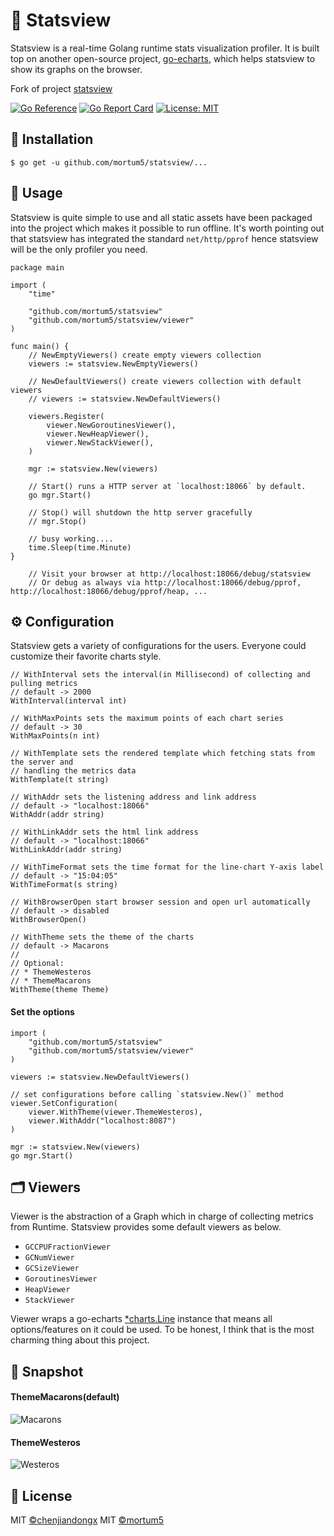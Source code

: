 # 🚀 Statsview

Statsview is a real-time Golang runtime stats visualization profiler. It is built top on another open-source project, [go-echarts](https://github.com/go-echarts/go-echarts), which helps statsview to show its graphs on the browser.

Fork of project [statsview](https://github.com/go-echarts/statsview)

[![Go Reference](https://pkg.go.dev/badge/github.com/mortum5/statsview.svg)](https://pkg.go.dev/github.com/mortum5/statsview)
[![Go Report Card](https://goreportcard.com/badge/github.com/mortum5/statsview)](https://goreportcard.com/report/github.com/mortum5/statsview)
[![License: MIT](https://img.shields.io/badge/License-MIT-blue.svg)](https://opensource.org/licenses/MIT)


## 🔰 Installation

```shell
$ go get -u github.com/mortum5/statsview/...
```

## 📝 Usage

Statsview is quite simple to use and all static assets have been packaged into the project which makes it possible to run offline. It's worth pointing out that statsview has integrated the standard `net/http/pprof` hence statsview will be the only profiler you need.

```golang
package main

import (
    "time"

    "github.com/mortum5/statsview"
	"github.com/mortum5/statsview/viewer"
)

func main() {
    // NewEmptyViewers() create empty viewers collection
	viewers := statsview.NewEmptyViewers()
    
    // NewDefaultViewers() create viewers collection with default viewers
	// viewers := statsview.NewDefaultViewers()

	viewers.Register(
		viewer.NewGoroutinesViewer(),
		viewer.NewHeapViewer(),
		viewer.NewStackViewer(),
	)

	mgr := statsview.New(viewers)

    // Start() runs a HTTP server at `localhost:18066` by default.
	go mgr.Start()

	// Stop() will shutdown the http server gracefully
	// mgr.Stop()

	// busy working....
	time.Sleep(time.Minute)
}

    // Visit your browser at http://localhost:18066/debug/statsview
    // Or debug as always via http://localhost:18066/debug/pprof, http://localhost:18066/debug/pprof/heap, ...
```

## ⚙️ Configuration

Statsview gets a variety of configurations for the users. Everyone could customize their favorite charts style.

```golang
// WithInterval sets the interval(in Millisecond) of collecting and pulling metrics
// default -> 2000
WithInterval(interval int)

// WithMaxPoints sets the maximum points of each chart series
// default -> 30
WithMaxPoints(n int)

// WithTemplate sets the rendered template which fetching stats from the server and
// handling the metrics data
WithTemplate(t string)

// WithAddr sets the listening address and link address
// default -> "localhost:18066"
WithAddr(addr string)

// WithLinkAddr sets the html link address
// default -> "localhost:18066"
WithLinkAddr(addr string)

// WithTimeFormat sets the time format for the line-chart Y-axis label
// default -> "15:04:05"
WithTimeFormat(s string)

// WithBrowserOpen start browser session and open url automatically
// default -> disabled
WithBrowserOpen()

// WithTheme sets the theme of the charts
// default -> Macarons
//
// Optional:
// * ThemeWesteros
// * ThemeMacarons
WithTheme(theme Theme)
```

#### Set the options

```golang
import (
    "github.com/mortum5/statsview"
    "github.com/mortum5/statsview/viewer"
)

viewers := statsview.NewDefaultViewers()

// set configurations before calling `statsview.New()` method
viewer.SetConfiguration(
    viewer.WithTheme(viewer.ThemeWesteros), 
    viewer.WithAddr("localhost:8087")
)

mgr := statsview.New(viewers)
go mgr.Start()
```

## 🗂 Viewers

Viewer is the abstraction of a Graph which in charge of collecting metrics from Runtime. Statsview provides some default viewers as below.

* `GCCPUFractionViewer`
* `GCNumViewer`
* `GCSizeViewer`
* `GoroutinesViewer`
* `HeapViewer`
* `StackViewer`

Viewer wraps a go-echarts [*charts.Line](https://github.com/go-echarts/go-echarts/blob/master/charts/line.go) instance that means all options/features on it could be used. To be honest, I think that is the most charming thing about this project.

## 🔖 Snapshot

#### ThemeMacarons(default)

![Macarons](https://user-images.githubusercontent.com/19553554/99491359-92d9f680-29a6-11eb-99c8-bc333cb90893.png)

#### ThemeWesteros

![Westeros](https://user-images.githubusercontent.com/19553554/99491179-42629900-29a6-11eb-852b-694662fcd3aa.png)

## 📄 License

MIT [©chenjiandongx](https://github.com/chenjiandongx)
MIT [©mortum5](https://github.com/mortum5)
